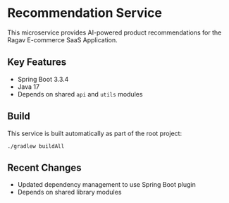 # Recommendation Service

This microservice provides AI-powered product recommendations for the Ragav E-commerce SaaS Application.

## Key Features
- Spring Boot 3.3.4
- Java 17
- Depends on shared `api` and `utils` modules

## Build
This service is built automatically as part of the root project:

```
./gradlew buildAll
```

## Recent Changes
- Updated dependency management to use Spring Boot plugin
- Depends on shared library modules
